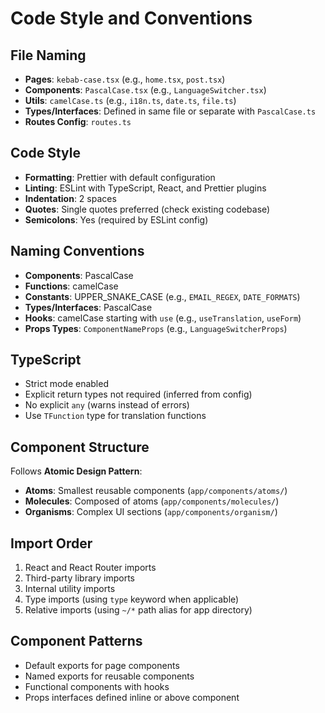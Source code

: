 # Code Style and Conventions

## File Naming

- **Pages**: `kebab-case.tsx` (e.g., `home.tsx`, `post.tsx`)
- **Components**: `PascalCase.tsx` (e.g., `LanguageSwitcher.tsx`)
- **Utils**: `camelCase.ts` (e.g., `i18n.ts`, `date.ts`, `file.ts`)
- **Types/Interfaces**: Defined in same file or separate with `PascalCase.ts`
- **Routes Config**: `routes.ts`

## Code Style

- **Formatting**: Prettier with default configuration
- **Linting**: ESLint with TypeScript, React, and Prettier plugins
- **Indentation**: 2 spaces
- **Quotes**: Single quotes preferred (check existing codebase)
- **Semicolons**: Yes (required by ESLint config)

## Naming Conventions

- **Components**: PascalCase
- **Functions**: camelCase
- **Constants**: UPPER_SNAKE_CASE (e.g., `EMAIL_REGEX`, `DATE_FORMATS`)
- **Types/Interfaces**: PascalCase
- **Hooks**: camelCase starting with `use` (e.g., `useTranslation`, `useForm`)
- **Props Types**: `ComponentNameProps` (e.g., `LanguageSwitcherProps`)

## TypeScript

- Strict mode enabled
- Explicit return types not required (inferred from config)
- No explicit `any` (warns instead of errors)
- Use `TFunction` type for translation functions

## Component Structure

Follows **Atomic Design Pattern**:

- **Atoms**: Smallest reusable components (`app/components/atoms/`)
- **Molecules**: Composed of atoms (`app/components/molecules/`)
- **Organisms**: Complex UI sections (`app/components/organism/`)

## Import Order

1. React and React Router imports
2. Third-party library imports
3. Internal utility imports
4. Type imports (using `type` keyword when applicable)
5. Relative imports (using `~/*` path alias for app directory)

## Component Patterns

- Default exports for page components
- Named exports for reusable components
- Functional components with hooks
- Props interfaces defined inline or above component

